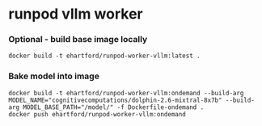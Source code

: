 # runpod vllm worker


### Optional - build base image locally
```shell
docker build -t ehartford/runpod-worker-vllm:latest .
```

### Bake model into image

```shell
docker build -t ehartford/runpod-worker-vllm:ondemand --build-arg MODEL_NAME="cognitivecomputations/dolphin-2.6-mixtral-8x7b" --build-arg MODEL_BASE_PATH="/model/" -f Dockerfile-ondemand .
docker push ehartford/runpod-worker-vllm:ondemand
```